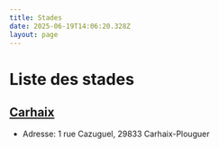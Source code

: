 ```yaml
---
title: Stades
date: 2025-06-19T14:06:20.328Z
layout: page
---
```


# Liste des stades


## [Carhaix](/stades/Carhaix/)
- Adresse: 1 rue Cazuguel, 29833 Carhaix-Plouguer


